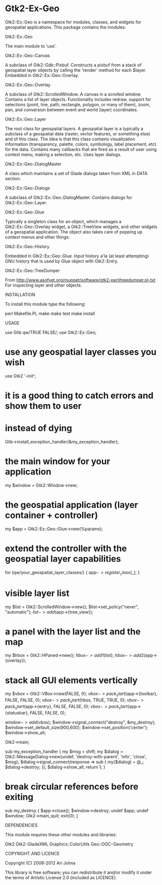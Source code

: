 Gtk2-Ex-Geo
===========

Gtk2::Ex::Geo is a namespace for modules, classes, and widgets for
geospatial applications. This package contains the modules:

Gtk2::Ex::Geo

The main module to 'use'.

Gtk2::Ex::Geo::Canvas

A subclass of Gtk2::Gdk::Pixbuf. Constructs a pixbuf from a stack of
geospatial layer objects by calling the 'render' method for each
$layer. Embedded in Gtk2::Ex::Geo::Overlay.

Gtk2::Ex::Geo::Overlay

A subclass of Gtk2::ScrolledWindow. A canvas in a scrolled
window. Contains a list of layer objects. Functionality includes
redraw, support for selections (point, line, path, rectangle, polygon,
or many of them), zoom, pan, and conversion between event and world
(layer) coordinates.

Gtk2::Ex::Geo::Layer

The root class for geospatial layers. A geospatial layer is a
typically a subclass of a geospatial data (raster, vector features, or
something else) and of this class. The idea is that this class
contains visualization information (transparency, palette, colors,
symbology, label placement, etc) for the data. Contains many callbacks
that are fired as a result of user using context menu, making a
selection, etc. Uses layer dialogs.

Gtk2::Ex::Geo::DialogMaster

A class which maintains a set of Glade dialogs taken from XML in DATA
section.

Gtk2::Ex::Geo::Dialogs

A subclass of Gtk2::Ex::Geo::DialogMaster. Contains dialogs for
Gtk2::Ex::Geo::Layer.

Gtk2::Ex::Geo::Glue

Typically a singleton class for an object, which manages a
Gtk2::Ex::Geo::Overlay widget, a Gtk2::TreeView widgets, and other
widgets of a geospatial application. The object also takes care of
popping up context menus and other things.

Gtk2::Ex::Geo::History

Embedded in Gtk2::Ex::Geo::Glue. Input history a'la (at least
attempting) GNU history that is used by Glue object with Gtk2::Entry.

Gtk2::Ex::Geo::TreeDumper

From http://www.asofyet.org/muppet/software/gtk2-perl/treedumper.pl-txt
For inspecting layer and other objects.

INSTALLATION

To install this module type the following:

   perl Makefile.PL
   make
   make test
   make install

USAGE

use Glib qw/TRUE FALSE/;
use Gtk2::Ex::Geo;
# use any geospatial layer classes you wish
use Gtk2 '-init';

# it is a good thing to catch errors and show them to user
# instead of dying
Glib->install_exception_handler(\&my_exception_handler);

# the main window for your application
my $window = Gtk2::Window->new;

# the geospatial application (layer container + controller)
my $app = Gtk2::Ex::Geo::Glue->new(%params);  

# extend the controller with the geospatial layer capabilities
for (qw/your_geospatial_layer_classes/) {
    $app->register_class($_);
}

# visible layer list
my $list = Gtk2::ScrolledWindow->new();
$list->set_policy("never", "automatic");
$list->add($app->{tree_view});
    
# a panel with the layer list and the map
my $hbox = Gtk2::HPaned->new();
$hbox->add1($list);
$hbox->add2($app->{overlay});
    
# stack all GUI elements vertically
my $vbox = Gtk2::VBox->new(FALSE, 0);
$vbox->pack_start($app->{toolbar}, FALSE, FALSE, 0);
$vbox->pack_start($hbox, TRUE, TRUE, 0);
$vbox->pack_start($app->{entry}, FALSE, FALSE, 0);
$vbox->pack_start($app->{statusbar}, FALSE, FALSE, 0);

$window->add($vbox);
$window->signal_connect("destroy", \&my_destroy);
$window->set_default_size(900,600);
$window->set_position('center');
$window->show_all;

Gtk2->main;

sub my_exception_handler {
    my $msg = shift;
    my $dialog = Gtk2::MessageDialog->new(undef,
					  'destroy-with-parent',
					  'info',
					  'close',
					  $msg);
    $dialog->signal_connect(response => sub {
    				     	my($dialog) = @_;
    					$dialog->destroy;
					});
    $dialog->show_all;
    return 1;
}

# break circular references before exiting
sub my_destroy {
    $app->close();
    $window->destroy;
    undef $app;
    undef $window;
    Gtk2->main_quit;
    exit(0);
}

DEPENDENCIES

This module requires these other modules and libraries:

Gtk2
Gtk2::GladeXML
Graphics::ColorUtils
Geo::OGC::Geometry

COPYRIGHT AND LICENCE

Copyright (C) 2008-2012 Ari Jolma

This library is free software; you can redistribute it and/or modify
it under the terms of Artistic License 2.0 (included as LICENCE).
